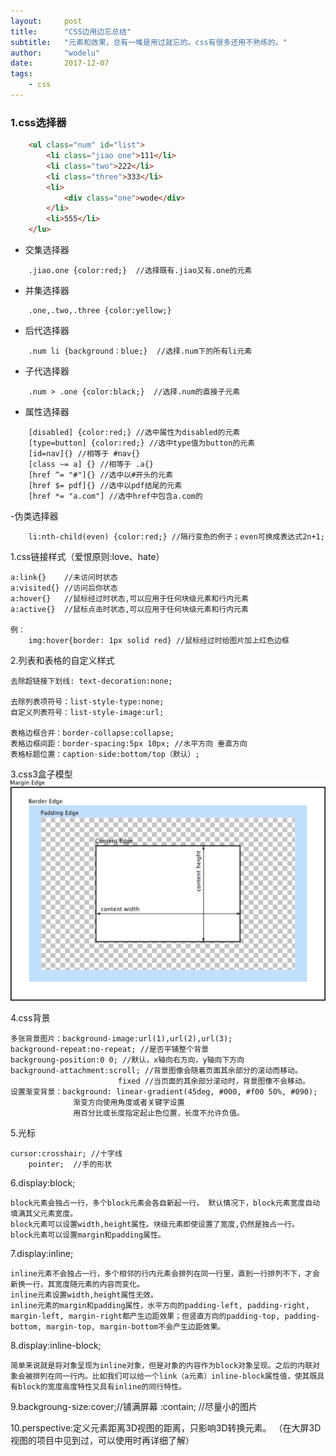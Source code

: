```yaml
---
layout: 	post
title:		"CSS边用边忘总结"
subtitle:	"元素和效果，总有一堆是用过就忘的。css有很多还用不熟练的。"
author:		"wodelu"
date:		2017-12-07
tags:
    - css
---
```


### 1.css选择器

```html
	<ul class="num" id="list">
		<li class="jiao one">111</li>
		<li class="two">222</li>
		<li class="three">333</li>
		<li>
			<div class="one">wode</div>
		</li>
		<li>555</li>
	</lu>
```


 - 交集选择器 


```
 	.jiao.one {color:red;}  //选择既有.jiao又有.one的元素

```


- 并集选择器
 

```
 	.one,.two,.three {color:yellow;}
```

 - 后代选择器

```
	.num li {background：blue;}  //选择.num下的所有li元素
```

- 子代选择器

```
	.num > .one {color:black;}	//选择.num的直接子元素
```

- 属性选择器

```
	[disabled] {color:red;} //选中属性为disabled的元素
	[type=button] {color:red;} //选中type值为button的元素
	[id=nav]{} //相等于 #nav{}
	[class ~= a] {} //相等于 .a{}
	[href ^= "#"]{} //选中以#开头的元素
	[href $= pdf]{} //选中以pdf结尾的元素
	[href *= "a.com"] //选中href中包含a.com的 

```

-伪类选择器

```
	li:nth-child(even) {color:red;} //隔行变色的例子；even可换成表达式2n+1;

```



1.css链接样式（爱恨原则:love、hate）

	a:link{}	//未访问时状态
	a:visited{} //访问后你状态
	a:hover{}	//鼠标经过时状态,可以应用于任何块级元素和行内元素
	a:active{}	//鼠标点击时状态,可以应用于任何块级元素和行内元素

	例：
		img:hover{border: 1px solid red} //鼠标经过时给图片加上红色边框

2.列表和表格的自定义样式

	去除超链接下划线: text-decoration:none;

	去除列表项符号：list-style-type:none;
	自定义列表符号：list-style-image:url;

	表格边框合并：border-collapse:collapse;
	表格边框间距：border-spacing:5px 10px; //水平方向 垂直方向
	表格标题位置：caption-side:bottom/top（默认）;

3.css3盒子模型
![](/img/in-post/essay/css3-box.png)

4.css背景

	多张背景图片：background-image:url(1),url(2),url(3);
	background-repeat:no-repeat; //是否平铺整个背景
	backgroung-position:0 0; //默认，x轴向右方向，y轴向下方向
	background-attachment:scroll; //背景图像会随着页面其余部分的滚动而移动。
				  			fixed //当页面的其余部分滚动时，背景图像不会移动。
	设置渐变背景：background: linear-gradient(45deg, #000, #f00 50%, #090);
				  渐变方向使用角度或者关键字设置
				  用百分比或长度指定起止色位置，长度不允许负值。

5.光标
	
	cursor:crosshair; //十字线
		pointer;  //手的形状
6.display:block;

	block元素会独占一行，多个block元素会各自新起一行。 默认情况下，block元素宽度自动填满其父元素宽度。
	block元素可以设置width,height属性。块级元素即使设置了宽度,仍然是独占一行。
	block元素可以设置margin和padding属性。

7.display:inline;

	inline元素不会独占一行，多个相邻的行内元素会排列在同一行里，直到一行排列不下，才会新换一行，其宽度随元素的内容而变化。
	inline元素设置width,height属性无效。
	inline元素的margin和padding属性，水平方向的padding-left, padding-right, margin-left, margin-right都产生边距效果；但竖直方向的padding-top, padding-bottom, margin-top, margin-bottom不会产生边距效果。

8.display:inline-block;

	简单来说就是将对象呈现为inline对象，但是对象的内容作为block对象呈现。之后的内联对象会被排列在同一行内。比如我们可以给一个link（a元素）inline-block属性值，使其既具有block的宽度高度特性又具有inline的同行特性。

9.backgroung-size:cover;//铺满屏幕
				  :contain; //尽量小的图片


10.perspective:定义元素距离3D视图的距离，只影响3D转换元素。
	（在大屏3D视图的项目中见到过，可以使用时再详细了解）
